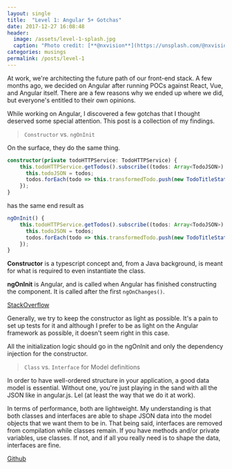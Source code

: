 ```yaml
---
layout: single
title:  "Level 1: Angular 5+ Gotchas"
date: 2017-12-27 16:08:48
header:
  image: /assets/level-1-splash.jpg
  caption: "Photo credit: [**@nxvision**](https://unsplash.com/@nxvision)"
categories: musings
permalink: /posts/level-1
---
```


At work, we're architecting the future path of our front-end stack. A few months ago, we decided on Angular after running POCs against React, Vue, and Angular itself. There are a few reasons why we ended up where we did, but everyone's entitled to their own opinions.

While working on Angular, I discovered a few gotchas that I thought deserved some special attention. This post is a collection of my findings.

> `Constructor` vs. `ngOnInit`

On the surface, they do the same thing.

```TypeScript
constructor(private todoHTTPService: TodoHTTPService) { 
    this.todoHTTPService.getTodos().subscribe((todos: Array<TodoJSON>) => { 
      this.todoJSON = todos; 
      todos.forEach(todo => this.transformedTodo.push(new TodoTitleStatus(todo.userId, todo.id, todo.title, todo.completed))); 
    });
}
```
has the same end result as

```TypeScript
ngOnInit() { 
    this.todoHTTPService.getTodos().subscribe((todos: Array<TodoJSON>) => { 
      this.todoJSON = todos; 
      todos.forEach(todo => this.transformedTodo.push(new TodoTitleStatus(todo.userId, todo.id, todo.title, todo.completed))); 
    });
}
```

**Constructor** is a typescript concept and, from a Java background, is meant for what is required to even instantiate the class. 

**ngOnInit** is Angular, and is called when Angular has finished constructing the component. It is called after the first `ngOnChanges()`.

[StackOverflow](https://stackoverflow.com/questions/35845554/angular-2-component-constructor-vs-oninit/35846307#35846307)

Generally, we try to keep the constructor as light as possible. It's a pain to set up tests for it and although I prefer to be as light on the Angular framework as possible, it doesn't seem right in this case.

All the initialization logic should go in the ngOnInit and only the dependency injection for the constructor.

> `Class` vs. `Interface` for Model definitions

In order to have well-ordered structure in your application, a good data model is essential. Without one, you're just playing in the sand with all the JSON like in angular.js. Lel (at least the way that we do it at work).

In terms of performance, both are lightweight. My understanding is that both classes and interfaces are able to shape JSON data into the model objects that we want them to be in. That being said, interfaces are removed from compilation while classes remain. If you have methods and/or private variables, use classes. If not, and if all you really need is to shape the data, interfaces are fine. 

[Github](https://github.com/angular/angular/issues/19632)